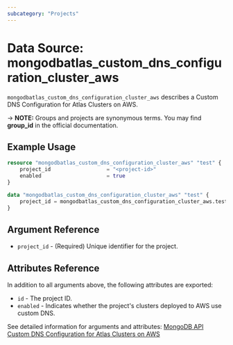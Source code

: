 ```yaml
---
subcategory: "Projects"
---
```


# Data Source: mongodbatlas_custom_dns_configuration_cluster_aws

`mongodbatlas_custom_dns_configuration_cluster_aws` describes a Custom DNS Configuration for Atlas Clusters on AWS.

-> **NOTE:** Groups and projects are synonymous terms. You may find **group_id** in the official documentation.


## Example Usage

```terraform
resource "mongodbatlas_custom_dns_configuration_cluster_aws" "test" {
	project_id                  = "<project-id>"
	enabled                     = true
}

data "mongodbatlas_custom_dns_configuration_cluster_aws" "test" {
    project_id = mongodbatlas_custom_dns_configuration_cluster_aws.test.id
}
```

## Argument Reference

* `project_id` - (Required) Unique identifier for the project.

## Attributes Reference

In addition to all arguments above, the following attributes are exported:

* `id` - The project ID.
* `enabled` - Indicates whether the project's clusters deployed to AWS use custom DNS.


See detailed information for arguments and attributes: [MongoDB API Custom DNS Configuration for Atlas Clusters on AWS](https://docs.atlas.mongodb.com/reference/api/aws-custom-dns-get)